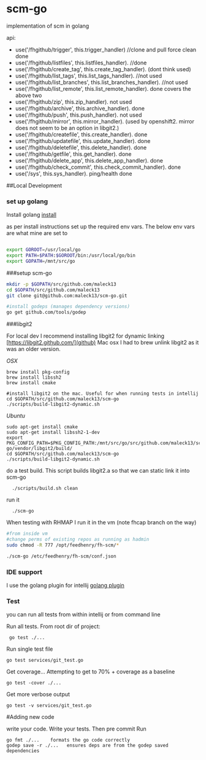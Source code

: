 # scm-go
implementation of scm in golang


api:

  * use('/fhgithub/trigger', this.trigger_handler) //clone and pull force clean done
  * use('/fhgithub/listfiles', this.listfiles_handler). //done
  * use('/fhgithub/create_tag', this.create_tag_handler). (dont think used)
  * use('/fhgithub/list_tags', this.list_tags_handler). //not used
  * use('/fhgithub/list_branches', this.list_branches_handler). //not used
  * use('/fhgithub/list_remote', this.list_remote_handler). done covers the above two
  * use('/fhgithub/zip', this.zip_handler). not used
  * use('/fhgithub/archive', this.archive_handler). done
  * use('/fhgithub/push', this.push_handler). not used
  * use('/fhgithub/mirror', this.mirror_handler). (used by openshift2. mirror does not seem to be an option in libgit2.)
  * use('/fhgithub/createfile', this.create_handler). done
  * use('/fhgithub/updatefile', this.update_handler). done
  * use('/fhgithub/deletefile', this.delete_handler). done
  * use('/fhgithub/getfile', this.get_handler).  done
  * use('/fhgithub/delete_app', this.delete_app_handler). done
  * use('/fhgithub/check_commit', this.check_commit_handler). done
  * use('/sys', this.sys_handler). ping/health done

##Local Development

### set up golang

Install golang [install](https://golang.org/doc/install)

as per install instructions set up the required env vars. The below env vars are what mine are set to

```bash

export GOROOT=/usr/local/go
export PATH=$PATH:$GOROOT/bin:/usr/local/go/bin
export GOPATH=/mnt/src/go
```

###setup scm-go
```bash
mkdir -p $GOPATH/src/github.com/maleck13
cd $GOPATH/src/github.com/maleck13
git clone git@github.com:maleck13/scm-go.git

#install godeps (manages dependency versions)
go get github.com/tools/godep
``` 

###libgit2

For local dev I recommend installing libgit2 for dynamic linking [https://libgit2.github.com/](github)
Mac osx I had to brew unlink libgit2 as it was an older version.

*OSX*
``` 
brew install pkg-config
brew install libssh2
brew install cmake

#install libgit2 on the mac. Useful for when running tests in intellij
cd $GOPATH/src/github.com/maleck13/scm-go
./scripts/build-libgit2-dynamic.sh
```

*Ubuntu*

```
sudo apt-get install cmake
sudo apt-get install libssh2-1-dev
export PKG_CONFIG_PATH=$PKG_CONFIG_PATH:/mnt/src/go/src/github.com/maleck13/scm-go/vendor/libgit2/build/
cd $GOPATH/src/github.com/maleck13/scm-go
./scripts/build-libgit2-dynamic.sh

```

do a test build. This script builds libgit2.a so that we can static link it into scm-go
```
  ./scripts/build.sh clean 
```

run it 
```
  ./scm-go
```  

When testing with RHMAP I run it in the vm (note fhcap branch on the way)

```bash
#from inside vm
#change perms of existing repos as running as hadmin
sudo chmod -R 777 /opt/feedhenry/fh-scm/*

./scm-go /etc/feedhenry/fh-scm/conf.json

```

### IDE support
I use the golang plugin for intellij [golang plugin](https://plugins.jetbrains.com/plugin/5047)

### Test

you can run all tests from within intellij or from command line

Run all tests. From root dir of project:

```
 go test ./...
```


Run single test file

```
go test services/git_test.go 
```

Get coverage... Attempting to get to 70% + coverage as a baseline

```
go test -cover ./...
```

Get more verbose output

```
go test -v services/git_test.go 
```

#Adding new code

write your code. Write your tests. Then pre commit Run

```
go fmt ./...    formats the go code correctly
godep save -r ./...   ensures deps are from the godep saved dependencies

```



